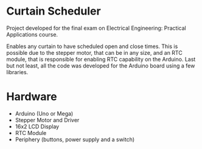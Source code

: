 # Curtain Scheduler
Project developed for the final exam on Electrical Engineering: Practical Applications course.

Enables any curtain to have scheduled open and close times. This is possible due to the stepper motor, that can be in any size, and an RTC module, that is responsible for enabling RTC capability on the Arduino. Last but not least, all the code was developed for the Arduino board using a few libraries.

# Hardware
  - Arduino (Uno or Mega)
  - Stepper Motor and Driver
  - 16x2 LCD Display
  - RTC Module
  - Periphery (buttons, power supply and a switch)
  
